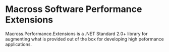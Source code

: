 # Macross Software Performance Extensions

Macross.Performance.Extensions is a .NET Standard 2.0+ library for augmenting
what is provided out of the box for developing high peformance applications.
